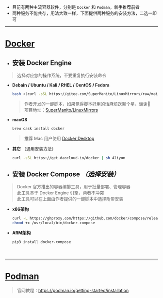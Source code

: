 - 目前有两种主流容器软件，分别是 `Docker` 和 `Podman`，新手推荐前者
- 两种服务不能共存，用法大致一样，下面提供两种服务的安装方法，二选一即可

***

# [Docker](https://docker.com) <!-- {docsify-ignore} -->

- ## 安装 Docker Engine
> 选择对应您的操作系统，不要重复执行安装命令
  - __Debain / Ubuntu / Kali / RHEL / CentOS / Fedora__
    ```bash
    bash <(curl -sSL https://gitee.com/SuperManito/LinuxMirrors/raw/main/DockerInstallation.sh)
    ```
    > 作者开发的一键脚本，如果觉得脚本好用的话麻烦送颗个星，谢谢🙏\
    > 项目地址：[SuperManito/LinuxMirrors](https://github.com/SuperManito/LinuxMirrors)

  - __macOS__
    ```bash
    brew cask install docker
    ```
    > 推荐 Mac 用户使用 [Docker Desktop](https://docs.docker.com/desktop/mac/install)

  - __其它__ （通用安装方法）
    ```bash
    curl -sSL https://get.daocloud.io/docker | sh Aliyun
    ```

- ## 安装 Docker Compose _（选择安装）_
> Docker 官方推出的容器编排工具，用于批量部署、管理容器\
> 此工具基于 Docker Engine 引擎，两者不冲突\
> 此工具可以在上面由作者提供的一键脚本中选择附带安装

  - __x86架构__
    ```bash
    curl -L https://ghproxy.com/https://github.com/docker/compose/releases/download/1.29.2/docker-compose-Linux-x86_64 -o /usr/local/bin/docker-compose
    chmod +x /usr/local/bin/docker-compose
    ```

  - __ARM架构__
    ```bash
    pip3 install docker-compose
    ```

ㅤ

***

# [Podman](https://podman.io/) <!-- {docsify-ignore} -->
> 官网教程：https://podman.io/getting-started/installation